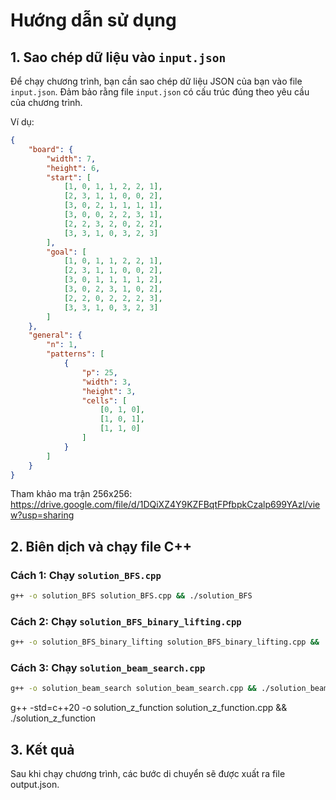 # Hướng dẫn sử dụng

## 1. Sao chép dữ liệu vào `input.json`

Để chạy chương trình, bạn cần sao chép dữ liệu JSON của bạn vào file `input.json`. Đảm bảo rằng file `input.json` có cấu trúc đúng theo yêu cầu của chương trình.

Ví dụ: 

```json
{
    "board": {
        "width": 7,
        "height": 6,
        "start": [
            [1, 0, 1, 1, 2, 2, 1],
            [2, 3, 1, 1, 0, 0, 2],
            [3, 0, 2, 1, 1, 1, 1],
            [3, 0, 0, 2, 2, 3, 1],
            [2, 2, 3, 2, 0, 2, 2],
            [3, 3, 1, 0, 3, 2, 3]
        ],
        "goal": [
            [1, 0, 1, 1, 2, 2, 1],
            [2, 3, 1, 1, 0, 0, 2],
            [3, 0, 1, 1, 1, 1, 2],
            [3, 0, 2, 3, 1, 0, 2],
            [2, 2, 0, 2, 2, 2, 3],
            [3, 3, 1, 0, 3, 2, 3]
        ]
    },
    "general": {
        "n": 1,
        "patterns": [
            {
                "p": 25,
                "width": 3,
                "height": 3,
                "cells": [
                    [0, 1, 0],
                    [1, 0, 1],
                    [1, 1, 0]
                ]
            }
        ]
    }
}
```

Tham khảo ma trận 256x256: https://drive.google.com/file/d/1DQiXZ4Y9KZFBqtFPfbpkCzalp699YAzl/view?usp=sharing
    
## 2. Biên dịch và chạy file C++

### **Cách 1: Chạy `solution_BFS.cpp`**

```bash
g++ -o solution_BFS solution_BFS.cpp && ./solution_BFS
```

### **Cách 2: Chạy `solution_BFS_binary_lifting.cpp`**

```bash
g++ -o solution_BFS_binary_lifting solution_BFS_binary_lifting.cpp && ./solution_BFS_binary_lifting
```

### **Cách 3: Chạy `solution_beam_search.cpp`**

```bash
g++ -o solution_beam_search solution_beam_search.cpp && ./solution_beam_search
```
g++ -std=c++20 -o solution_z_function solution_z_function.cpp && ./solution_z_function
## 3. Kết quả 

Sau khi chạy chương trình, các bước di chuyển sẽ được xuất ra file output.json.